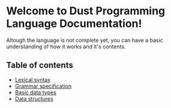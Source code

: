 # Welcome to Dust Programming Language Documentation!
Altough the language is not complete yet, you can have a basic understanding of how it works and it's contents.

## Table of contents
- [Lexical syntax](01_lexical.md)
- [Grammar specification](02_grammar.md)
- [Basic data types](03_data_types.md)
- [Data structures](04_data_structures.md)